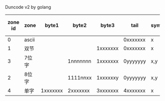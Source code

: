
Duncode v2 by golang


| zone id | zone  | byte1    | byte2    | byte3     | tail     | symbols | languages | bytes pre char |
|---------|-------|----------|----------|-----------|----------|---------|-----------|----------------|
|       0 | ascii |          |          |           | 0xxxxxxx | x       | ascii     |              1 |
|       1 | 双节  |          |          | 1xxxxxxx  | 0xxxxxxx | x       | HanZI…    |              2 |
|       3 | 7位字 |          | 1nnnnnnn | 1xxxxxxx  | 0yyyyyyy | x,y     | Greek…    |            1.5 |
|       2 | 8位字 |          | 1111nnxx | 1xxxxxxy  | 0yyyyyyy | x,y     | common    |            1.5 |
|       4 | 单字  | 1xxxxxxx | 2xxxxxxx | 3xxxxxxx  | 4xxxxxxx | x       | rare      |              4 |
